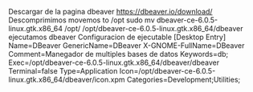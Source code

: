 Descargar de la pagina dbeaver
	https://dbeaver.io/download/
Descomprimimos movemos to /opt
	sudo mv dbeaver-ce-6.0.5-linux.gtk.x86_64 /opt/
/opt/dbeaver-ce-6.0.5-linux.gtk.x86_64/dbeaver
	ejecutamos dbeaver
Configuracion de ejecutable
	[Desktop Entry]
	Name=DBeaver
	GenericName=DBeaver
	X-GNOME-FullName=DBeaver
	Comment=Manegador de multiples bases de datos
	Keywords=db;
	Exec=/opt/dbeaver-ce-6.0.5-linux.gtk.x86_64/dbeaver/dbeaver
	Terminal=false
	Type=Application
	Icon=/opt/dbeaver-ce-6.0.5-linux.gtk.x86_64/dbeaver/icon.xpm
	Categories=Development;Utilities;
